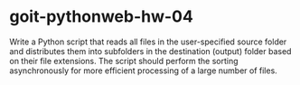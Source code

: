 # goit-pythonweb-hw-04

Write a Python script that reads all files in the user-specified source folder and distributes them into subfolders in the destination (output) folder based on their file extensions. The script should perform the sorting asynchronously for more efficient processing of a large number of files.
